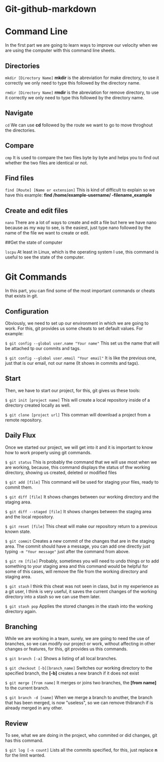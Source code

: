 # Git-github-markdown

# Command Line

In the first part we are going to learn ways to improve our velocity when we are using the computer with this command line sheets.


## Directories

`mkdir [Directory Name]`
__mkdir__ is the abreviation for make directory, to use it correctly we only need to type this followed by the directory name.

`rmdir [Directory Name]`
__rmdir__ is the abreviation for remove directory, to use it correctly we only need to type this followed by the directory name.


## Navigate

`cd`
We can use __cd__ followed by the route we want to go to move throghout the directories. 


## Compare

`cmp`
It is used to compare the two files byte by byte and helps you to find out whether the two files are identical or not.


## Find files

`find [Route] [Name or extension]`
This is kind of difficult to explain so we have this example:
__find /home/example-username/ -filename_example__


## Create and edit files

`nano`
There are a lot of ways to create and edit a file but here we have nano because as my way to see, is the easiest, just type nano followed by the name of the file we want to create or edit.


##Get the state of computer

`lscpu`
At least in Linux, which is the operating system I use, this command is useful to see the state of the computer.


# Git Commands

In this part, you can find some of the most important commands or cheats that exists in git.


## Configuration

Obviously, we need to set up our environment in which we are going to work. For this, git provides us some cheats to set default values. For example:

`$ git config --global user.name "Your name"` 
This set us the name that will be attached tp our commits and tags.

`$ git config --global user.email "Your email"`
It is like the previous one, just that is our email, not our name (It shows in commits and tags).


## Start

Then, we have to start our project, for this, git gives us these tools:

`$ git init [project name]`
This will create a local repository inside of a directory created locally as well.

`$ git clone [project url]`
This comman will download a project from a remote repository.


## Daily Flux

Once we started our project, we will get into it and it is important to know how to work properly using git commands.

`$ git status`
This is probably the command that we will use most when we are working, because, this command displays the status of thw working directory, showing us created, deleted or modified files

`$ git add [file]`
This command will be used for staging your files, ready to commit them.

`$ git diff [file]`
It shows changes between our working directory and the staging area.

`$ git diff --staged [file]`
It shows changes between the staging area and the local repository.

`$ git reset [file]`
This cheat will make our repository return to a previous known state.

`$ git commit`
Creates a new commit of the changes that are in the staging area. The commit should have a message, you can add one directly just typing `-m "Your message"` just after the command from above.

`$ git rm [file]`
Probably, sometimes you will need to undo things or to add something to your staging area and this command would be helpful for some of this cases, will remove the file from the working directory and staging area.

`$ git stash`
I think this cheat was not seen in class, but in my experience as a git user, I think is very useful, it saves the current changes of the working directory into a stash so we can use them later.

`$ git stash pop`
Applies the stored changes in the stash into the working directory again.


## Branching

While we are working in a team, surely, we are going to need the use of branches, so we can modify our project or work, without affecting in other changes or features, for this, git provides us this commands.

`$ git branch [-a]`
Shows a listing of all local branches.

`$ git checkout [-b][branch_name]`
Switches our working directory to the specified branch, the __[-b]__ creates a new branch if it does not exist

`$ git merge [from name]`
It merges or joins two branches, the __[from name]__ to the current branch.

`$ git branch -d [name]`
When we merge a branch to another, the branch that has been merged, is now "useless", so we can remove thibranch if is already merged in any other.


## Review

To see, what we are doing in the project, who commited or did changes, git has this command.

`$ git log [-n count]`
Lists all the commits specified, for this, just replace __n__ for the limit wanted.
